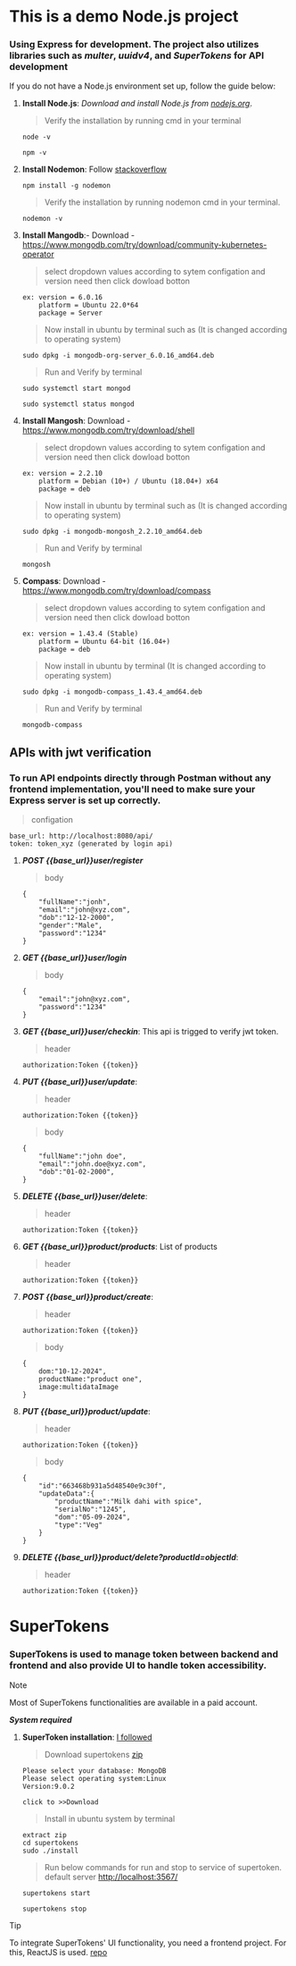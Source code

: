 # This is a demo Node.js project #
### Using Express for development. The project also utilizes libraries such as *multer*, *uuidv4*, and *SuperTokens* for API development

If you do not have a Node.js environment set up, follow the guide below:

1) **Install Node.js**:
  *Download and install Node.js from [nodejs.org](https://nodejs.org/en)*.
     >Verify the installation by running cmd in your terminal
     ```
     node -v
     ```
     ```
     npm -v
     ```

3) **Install Nodemon**: 
   Follow [stackoverflow](https://stackoverflow.com/questions/17975999/i-can%C2%B4t-install-nodemon-globally-nodemon-not-recognized)
      
      ```
      npm install -g nodemon
      ``` 

      >Verify the installation by running nodemon cmd in your terminal.
      ```
      nodemon -v
      ```

5) **Install Mangodb**:- 
   Download - https://www.mongodb.com/try/download/community-kubernetes-operator
  
   > select dropdown values according to sytem configation and version need then click dowload botton
    ```
    ex: version = 6.0.16
        platform = Ubuntu 22.0*64
        package = Server
    ```

    > Now install in ubuntu by terminal such as (It is changed according to operating system)

     ```
     sudo dpkg -i mongodb-org-server_6.0.16_amd64.deb
     ```
    > Run and Verify by terminal
     ```
     sudo systemctl start mongod
     ```
     ```
     sudo systemctl status mongod
     ```


7) **Install Mangosh**: 
   Download - https://www.mongodb.com/try/download/shell

   > select dropdown values according to sytem configation and version need then click dowload botton
    ```
    ex: version = 2.2.10
        platform = Debian (10+) / Ubuntu (18.04+) x64
        package = deb
    ```

    > Now install in ubuntu by terminal such as (It is changed according to operating system)

     ```
     sudo dpkg -i mongodb-mongosh_2.2.10_amd64.deb
     ```

     > Run and Verify by terminal
     ```
     mongosh
     ```

 9) **Compass**: 
    Download - https://www.mongodb.com/try/download/compass
    
    > select dropdown values according to sytem configation and version need then click dowload botton
    ```
    ex: version = 1.43.4 (Stable)
        platform = Ubuntu 64-bit (16.04+)
        package = deb
    ```
    > Now install in ubuntu by terminal (It is changed according to operating system)

     ```
     sudo dpkg -i mongodb-compass_1.43.4_amd64.deb
     ```

     > Run and Verify by terminal
     ```
     mongodb-compass
     ```

## APIs with jwt verification ##

### To run API endpoints directly through Postman without any frontend implementation, you'll need to make sure your Express server is set up correctly. ###


 >configation
```
base_url: http://localhost:8080/api/
token: token_xyz (generated by login api)
```

 1) ***POST {{base_url}}user/register***
    >body
    ```
    {
        "fullName":"jonh",
        "email":"john@xyz.com",
        "dob":"12-12-2000",
        "gender":"Male",
        "password":"1234"
    }
    ```

 
 2) ***GET {{base_url}}user/login***
    >body
    ``` 
    {
        "email":"john@xyz.com",
        "password":"1234"
    }
    ```

 
 3) ***GET {{base_url}}user/checkin***:
    This api is trigged to verify jwt token.
    
    >header
    ```
    authorization:Token {{token}}
    ```

 
 4) ***PUT {{base_url}}user/update***:
     
    >header
    
    ```
    authorization:Token {{token}}
    ```

    >body
    ```
    {
        "fullName":"john doe",
        "email":"john.doe@xyz.com",
        "dob":"01-02-2000",
    }
    ```

 
 5) ***DELETE {{base_url}}user/delete***:
     
    >header
    
    ```
    authorization:Token {{token}}
    ```

 
 6) ***GET {{base_url}}product/products***:
    List of products
     
    >header
    
    ```
    authorization:Token {{token}}
    ```


 7) ***POST {{base_url}}product/create***:
     
    >header
    
    ```
    authorization:Token {{token}}
    ```

    >body
    ```
    {
        dom:"10-12-2024",
        productName:"product one",
        image:multidataImage
    }
    ```

 
 8) ***PUT {{base_url}}product/update***:
     
    >header
    
    ```
    authorization:Token {{token}}
    ```

    >body
    ```
    {
        "id":"663468b931a5d48540e9c30f",
        "updateData":{
            "productName":"Milk dahi with spice",
            "serialNo":"1245",
            "dom":"05-09-2024",
            "type":"Veg"
        }
    }
    ```


  9) ***DELETE {{base_url}}product/delete?productId=objectId***:
     
     >header
     
     ```
     authorization:Token {{token}}
     ```


# SuperTokens #
### SuperTokens is used to manage token between backend and frontend and also provide UI to handle token accessibility. ###

> [!NOTE]
> Most of SuperTokens functionalities are available in a paid account.

***System required***

  1) **SuperToken installation**: [I followed](https://supertokens.com/docs/thirdpartyemailpassword/pre-built-ui/setup/core/without-docker)
     >Download supertokens [zip](https://supertokens.com/use-oss)

     ``` 
     Please select your database: MongoDB
     Please select operating system:Linux
     Version:9.0.2
 
     click to >>Download
     ```

     >Install in ubuntu system by terminal

     ``` 
     extract zip
     cd supertokens
     sudo ./install
     ```
    
     >Run below commands for run and stop to service of supertoken.
     >default server [http://localhost:3567/](http://localhost:3567/)
     
     ```
     supertokens start
     ```
     ```     
     supertokens stop
     ```
   > [!TIP]
   > To integrate SuperTokens' UI functionality, you need a frontend project. For this, ReactJS is used. [repo](https://github.com/dharm-singh-pro/ecommerce-app)  
